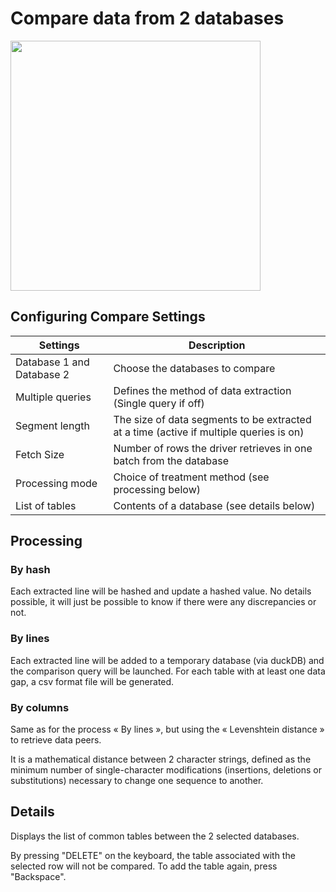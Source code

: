 # Compare data from 2 databases

<p>
  <img src="../../assets/screens/compare_config.png" width="400">
</p>

## Configuring Compare Settings

|Settings|Description|
|--|--|
|Database 1 and Database 2|Choose the databases to compare|
|Multiple queries|Defines the method of data extraction (Single query if off)|
|Segment length|The size of data segments to be extracted at a time (active if multiple queries is on)|
|Fetch Size|Number of rows the driver retrieves in one batch from the database|
|Processing mode|Choice of treatment method (see processing below)|
|List of tables|Contents of a database (see details below)|


## Processing

### By hash

Each extracted line will be hashed and update a hashed value.
No details possible, it will just be possible to know if there were any discrepancies or not.

### By lines

Each extracted line will be added to a temporary database (via duckDB) and the comparison query will be launched.
For each table with at least one data gap, a csv format file will be generated.

### By columns

Same as for the process « By lines », but using the « Levenshtein distance » to retrieve data peers.

It is a mathematical distance between 2 character strings, defined as the minimum number of single-character modifications (insertions, deletions or substitutions) necessary to change one sequence to another.


## Details

Displays the list of common tables between the 2 selected databases.

By pressing "DELETE" on the keyboard, the table associated with the selected row will not be compared.
To add the table again, press "Backspace".
